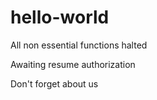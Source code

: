 # hello-world

All non essential functions halted

Awaiting resume authorization

Don't forget about us
